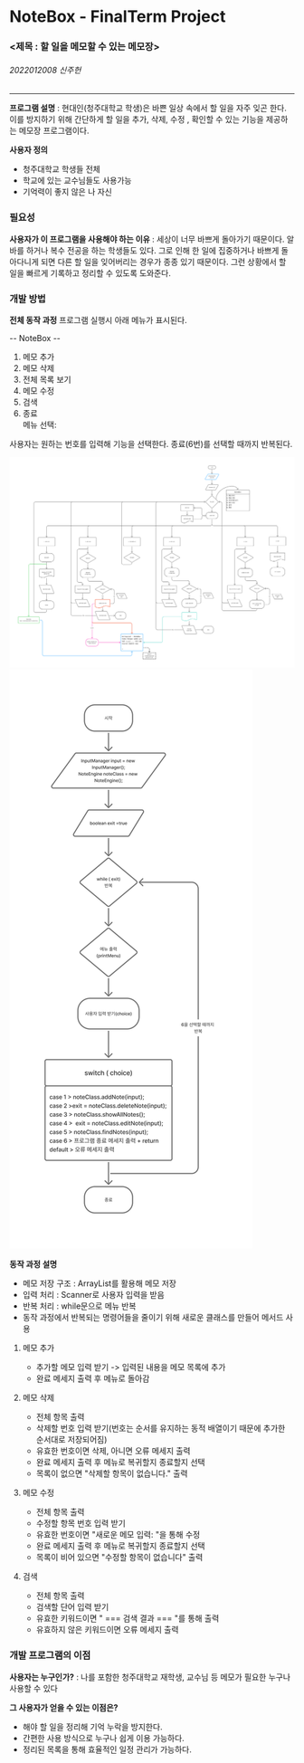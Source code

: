 # NoteBox - FinalTerm Project

### <제목 : 할 일을 메모할 수 있는 메모장>

###### 2022012008 신주헌

---

**프로그램 설명** : 현대인(청주대학교 학생)은 바쁜 일상 속에서 할 일을 자주 잊곤 한다. 이를 방지하기 위해 간단하게 할 일을 추가, 삭제, 수정 , 확인할 수 있는 기능을 제공하는 메모장 프로그램이다.

**사용자 정의** 
- 청주대학교 학생들 전체
- 학교에 있는 교수님들도 사용가능
- 기억력이 좋지 않은 나 자신 


### 필요성

**사용자가 이 프로그램을 사용해야 하는 이유** : 세상이 너무 바쁘게 돌아가기 때문이다. 알바를 하거나 복수 전공을 하는 학생들도 있다. 그로 인해 한 일에 집중하거나 바쁘게 돌아다니게 되면 다른 할 일을 잊어버리는 경우가 종종 있기 때문이다. 그런 상황에서 할 일을 빠르게 기록하고 정리할 수 있도록 도와준다.

### 개발 방법

**전체 동작 과정**
프로그램 실행시 아래 메뉴가 표시된다.

-- NoteBox --  
1. 메모 추가
2. 메모  삭제  
3. 전체 목록 보기  
4. 메모 수정    
5. 검색
6. 종료  
메뉴 선택:

사용자는 원하는 번호를 입력해 기능을 선택한다. 종료(6번)를 선택할 때까지 반복된다.

![메모장 만들기](Figma/메모장%20만들기.png)
![메인 알고리즘](Figma/메인%20알고리즘.png)

**동작 과정 설명** 
- 메모 저장 구조 : ArrayList를 활용해 메모 저장
- 입력 처리 : Scanner로 사용자 입력을 받음
- 반복 처리 : while문으로 메뉴 반복
- 동작 과정에서 반복되는 명령어들을 줄이기 위해 새로운 클래스를 만들어 메서드 사용

1. 메모 추가
	- 추가할 메모 입력 받기 -> 입력된 내용을 메모 목록에 추가
	- 완료 메세지 출력 후 메뉴로 돌아감

2. 메모 삭제
	- 전체 항목 출력 
	- 삭제할 번호 입력 받기(번호는 순서를 유지하는 동적 배열이기 때문에 추가한 순서대로 저장되어짐)
	- 유효한 번호이면 삭제, 아니면 오류 메세지 출력
	- 완료 메세지 출력 후 메뉴로 복귀할지 종료할지 선택
	- 목록이 없으면 "삭제할 항목이 없습니다." 출력

3. 메모 수정
	- 전체 항목 출력
	- 수정할 항목 번호 입력 받기
	- 유효한 번호이면 "새로운 메모 입력: "을 통해 수정
	- 완료 메세지 출력 후 메뉴로 복귀할지 종료할지 선택
	- 목록이 비어 있으면 "수정할 항목이 없습니다" 출력

4. 검색
	- 전체 항목 출력
	- 검색할 단어 입력 받기
	- 유효한 키워드이면 " === 검색 결과 === "를 통해 출력
	- 유효하지 않은 키워드이면 오류 메세지 출력

### 개발 프로그램의 이점

**사용자는 누구인가?** : 나를 포함한 청주대학교 재학생, 교수님 등 메모가 필요한 누구나 사용할 수 있다

**그 사용자가 얻을 수 있는 이점은?** 
- 해야 할 일을 정리해 기억 누락을 방지한다.
- 간편한 사용 방식으로 누구나 쉽게 이용 가능하다.
- 정리된 목록을 통해 효율적인 일정 관리가 가능하다.




